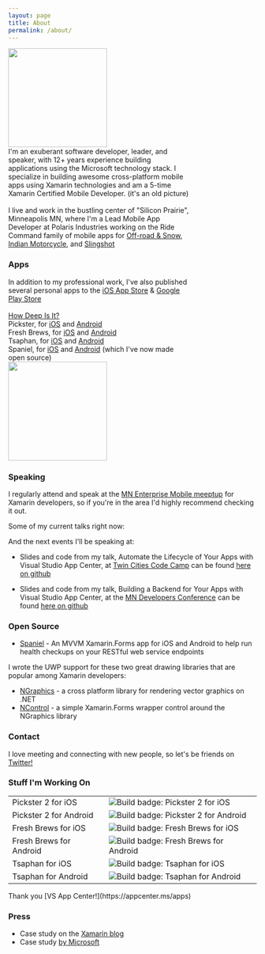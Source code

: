 ```yaml
---
layout: page
title: About
permalink: /about/
---
```


<div>
  <div style="display: inline-block;" align="top">
    <img src="{{site.baseurl}}/images/trophyPhoto.jpg" width="200" />  
  </div>
  <div style="display: inline-block; width: 73%; vertical-align: top;">I'm an exuberant software developer, leader, and speaker, with 12+ years experience building applications using the Microsoft technology stack. I specialize in building awesome cross-platform mobile apps using Xamarin technologies and am a 5-time Xamarin Certified Mobile Developer. (it's an old picture) <br/><br/>
  I live and work in the bustling center of "Silicon Prairie", Minneapolis MN, where I'm a Lead Mobile App Developer at Polaris Industries working on the Ride Command family of mobile apps for <a href="https://ridecommand.polaris.com/en-us/landing-pages/AppLandingPage">Off-road & Snow</a>, <a href="https://ridecommand.indianmotorcycle.com/en-us/home">Indian Motorcycle</a>, and <a href="https://ridecommand.slingshot.polaris.com/en-us/home">Slingshot</a>
  </div>
</div>

### Apps

<div>
  <div style="display: inline-block; width: 73%; vertical-align: top;">
    In addition to my professional work, I've also published several personal apps to the <a href="https://itunes.apple.com/us/developer/tom-soderling/id955364124">iOS App Store</a> & <a href="https://play.google.com/store/apps/developer?id=MinneAppolis+Labs,+LLC">Google Play Store</a>
    <br />
    <br />
    <a href="https://itunes.apple.com/us/app/how-deep-is-it/id955364125">How Deep Is It?</a>
    <br />
    Pickster, for <a href="https://itunes.apple.com/us/app/pickster/id1055947478">iOS</a> and <a href="https://play.google.com/store/apps/details?id=com.tomsoderling.Pickster">Android</a>
    <br />
    Fresh Brews, for <a href="https://itunes.apple.com/us/app/fresh-brews/id1358205316">iOS</a> and <a href="https://play.google.com/store/apps/details?id=com.tomsoderling.freshbrews">Android</a>
    <br />
    Tsaphan, for <a href="https://itunes.apple.com/us/app/tsaphan/id1445380570">iOS</a> and <a href="https://play.google.com/store/apps/details?id=com.tomsoderling.tsaphan">Android</a>
    <br />
    Spaniel, for <a href="https://itunes.apple.com/us/app/spaniel/id1330330719">iOS</a> and <a href="https://play.google.com/store/apps/details?id=com.TomSoderling.Spaniel">Android</a> (which I've now made open source)
  </div>
    <div style="display: inline-block;" align="top">
      <!-- <img src="{{site.baseurl}}/images/xcmdBadge.png" width="200" />   -->
      <img src="{{site.baseurl}}/images/XCMD_badge.svg" width="200" />
      <!-- <img src="{{site.baseurl}}/images/planetxamarin-featured-badge.png" alt="Featured on Planet Xamarin badge" width="200"> -->
    </div>
</div>



### Speaking

I regularly attend and speak at the [MN Enterprise Mobile meeptup]("https://www.meetup.com/Minnesota-Enterprise-Mobile") for Xamarin developers, so if you're in the area I'd highly recommend checking it out.

Some of my current talks right now:
<script type="text/javascript" src="https://sessionize.com/api/speaker/sessions/8d17c4ea-d93b-48fc-a090-03db71381100/0x0xfa6321x"></script>

And the next events I'll be speaking at:
<script type="text/javascript" src="https://sessionize.com/api/speaker/events/8d17c4ea-d93b-48fc-a090-03db71381100/0x0xfa6321x"></script>

- Slides and code from my talk, Automate the Lifecycle of Your Apps with Visual Studio App Center, at [Twin Cities Code Camp](https://twincitiescodecamp.com) can be found [here on github](https://github.com/TomSoderling/VSAppCenter)

- Slides and code from my talk, Building a Backend for Your Apps with Visual Studio App Center, at the [MN Developers Conference](https://mdc.ilmservice.com) can be found [here on github](https://github.com/TomSoderling/AppCenterMBaaSDemo)



### Open Source

 - [Spaniel](https://github.com/TomSoderling/Spaniel) - An MVVM Xamarin.Forms app for iOS and Android to help run health checkups on your RESTful web service endpoints  
  
I wrote the UWP support for these two great drawing libraries that are popular among Xamarin developers:  
 - [NGraphics](https://github.com/praeclarum/NGraphics) - a cross platform library for rendering vector graphics on .NET
 - [NControl](https://github.com/chrfalch/NControl) - a simple Xamarin.Forms wrapper control around the NGraphics library



### Contact

I love meeting and connecting with new people, so let's be friends on [Twitter!](https://twitter.com/tomsoderling)


### Stuff I'm Working On  

<table>
  <tr>
    <td>Pickster 2 for iOS </td>
    <td><img src="https://build.appcenter.ms/v0.1/apps/7464ca5b-fc9a-4165-981b-7d28c8d2af47/branches/master/badge" alt="Build badge: Pickster 2 for iOS"></td>
  </tr>
  <tr>
    <td>Pickster 2 for Android </td>
    <td><img src="https://build.appcenter.ms/v0.1/apps/960f28cf-5268-4032-b79e-2b0e39b91d29/branches/master/badge" alt="Build badge: Pickster 2 for Android"></td>
  </tr>

  <tr>
    <td>Fresh Brews for iOS </td>
    <td><img src="https://build.appcenter.ms/v0.1/apps/6d077ca8-645e-407e-bf9f-a426edad8851/branches/master/badge" alt="Build badge: Fresh Brews for iOS"></td>
  </tr>
  <tr>
    <td>Fresh Brews for Android </td>
    <td><img src="https://build.appcenter.ms/v0.1/apps/d6215694-9215-4306-aeef-d24098d9ce06/branches/master/badge" alt="Build badge: Fresh Brews for Android"></td>
  </tr>

  <tr>
    <td>Tsaphan for iOS </td>
    <td><img src="https://build.appcenter.ms/v0.1/apps/8eb0798c-44e4-4b87-99f3-610bb54e63f2/branches/master/badge" alt="Build badge: Tsaphan for iOS"></td>
  </tr>
  <tr>
    <td>Tsaphan for Android </td>
    <td><img src="https://build.appcenter.ms/v0.1/apps/021b1fd4-f16f-4135-8073-326b15713604/branches/master/badge"
    alt="Build badge: Tsaphan for Android"></td>
  </tr>
</table>
Thank you [VS App Center!](https://appcenter.ms/apps)


<!--
<a href="{{site.baseurl}}/resume/Tom_Soderling_Resume.pdf" download>My Resume</a>
-->

### Press

- Case study on the [Xamarin blog](https://blog.xamarin.com/mobile-composer-transforms-products-people-and-processes-with-xamarin-apps/)
- Case study [by Microsoft](https://customers.microsoft.com/en-us/story/orchestrating-marketing-and-sales-performance)